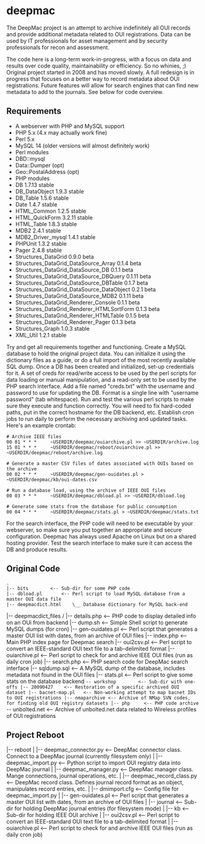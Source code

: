 deepmac
=======

The DeepMac project is an attempt to archive indefinitely all OUI records and provide additional metadata related to OUI registrations. Data can be used by IT professionals for asset management and by security professionals for recon and assessment.

The code here is a long-term work-in-progress, with a focus on data and results over code quality, maintainability or efficiency. So no whinies, ;)
Original project started in 2008 and has moved slowly. A full redesign is in progress that focuses on a better way to record metadata about OUI registrations. Future features will allow for search engines that can find new metadata to add to the journals. See below for code overview.


Requirements
------------
* A webserver with PHP and MySQL support
* PHP 5.x (4.x may actually work fine)
* Perl 5.x
* MySQL 14 (older versions will almost definitely work)
* Perl modules
 * DBD::mysql
 * Data::Dumper (opt)
 * Geo::PostalAddress (opt)
* PHP modules
 * DB                                        1.7.13  stable
 * DB_DataObject                             1.9.3   stable
 * DB_Table                                  1.5.6   stable
 * Date                                      1.4.7   stable
 * HTML_Common                               1.2.5   stable
 * HTML_QuickForm                            3.2.11  stable
 * HTML_Table                                1.8.3   stable
 * MDB2                                      2.4.1   stable
 * MDB2_Driver_mysql                         1.4.1   stable
 * PHPUnit                                   1.3.2   stable
 * Pager                                     2.4.8   stable
 * Structures_DataGrid                       0.9.0   beta
 * Structures_DataGrid_DataSource_Array      0.1.4   beta
 * Structures_DataGrid_DataSource_DB         0.1.1   beta
 * Structures_DataGrid_DataSource_DBQuery    0.1.11  beta
 * Structures_DataGrid_DataSource_DBTable    0.1.7   beta
 * Structures_DataGrid_DataSource_DataObject 0.2.1   beta
 * Structures_DataGrid_DataSource_MDB2       0.1.11  beta
 * Structures_DataGrid_Renderer_Console      0.1.1   beta
 * Structures_DataGrid_Renderer_HTMLSortForm 0.1.3   beta
 * Structures_DataGrid_Renderer_HTMLTable    0.1.5   beta
 * Structures_DataGrid_Renderer_Pager        0.1.3   beta
 * Structures_Graph                          1.0.3   stable
 * XML_Util                                  1.2.1   stable

Try and get all requirements together and functioning. Create a MySQL database to hold the original project data. You can initialize it using the dictionary files as a guide, or do a full import of the most recently available SQL dump.
Once a DB has been created and initialized, set-up credentials for it. A set of creds for read/write access to be used by the perl scripts for data loading or manual manipulation, and a read-only set to be used by the PHP search interface.
Add a file named "creds.txt" with the username and password to use for updating the DB. Format is a single line with "username	password" (tab whitespace).
Run and test the various perl scripts to make sure they execute and function correctly. You will need to fix hard-coded paths, put in the correct hostname for the DB backend, etc.
Establish cron jobs to run daily to perform the necessary archiving and updated tasks. Here's an example crontab:

	# Archive IEEE files
	00 01 * * *     ~USERDIR/deepmac/ouiarchive.pl >> ~USERDIR/archive.log
	15 01 * * *     ~USERDIR/deepmac/reboot/ouiarchive.pl >> ~USERDIR/deepmac/reboot/archive.log

	# Generate a master CSV files of dates associated with OUIs based on the archive
	00 02 * * *     ~USERDIR/deepmac/gen-ouidates.pl > ~USERDIR/deepmac/kb/oui-dates.csv

	# Run a database load, using the archive of IEEE OUI files
	00 03 * * *     ~USERDIR/deepmac/dbload.pl >> ~USERDIR/dbload.log

	# Generate some stats from the database for public consumption
	00 04 * * *     ~USERDIR/deepmac/stats.pl > ~USERDIR/deepmac/stats.txt

For the search interface, the PHP code will need to be executable by your webserver, so make sure you put together an appropriate and secure configuration. Deepmac has always used Apache on Linux but on a shared hosting provider.
Test the search interface to make sure it can access the DB and produce results.



Original Code
-------------
	.
	|-- bits		<-- Sub-dir for some PHP code
	|-- dbload.pl		<-- Perl script to load MySQL database from a master OUI data file
	|-- deepmacdict.html	\__ Database dictionary for MySQL back-end
|-- deepmacdict_files	/
|-- details.php		<-- PHP code to display detailed info on an OUi from backend
|-- dump.sh		<-- Simple Shell script to generate MySQL dumps (for cron)
|-- gen-ouidates.pl	<-- Perl script that generates a master OUI list with dates, from an archive of OUI files
|-- index.php		<-- Main PHP index page for Deepmac search
|-- oui2csv.pl		<-- Perl script to convert an IEEE-standard OUI text file to a tab-delimited format
|-- ouiarchive.pl	<-- Perl script to check for and archive IEEE OUI files (run as daily cron job)
|-- search.php		<-- PHP search code for DeepMac search interface
|-- sqldump.sql		<-- A MySQL dump of the database, includes metadata not found in the OUI files
|-- stats.pl		<-- Perl script to give some stats on the database backend
`-- workshop		<-- Sub-dir with one-offs
    |-- 20090427	<-- Restoration of a specific archived OUI dataset
    |-- bacnet-map.pl	<-- Non-working attempt to map bacnet IDs to OUI registrations
    |-- nmaparchive	<-- Archive of NMap SVN codes, for finding old OUI registry datasets
    |-- php		<-- PHP code archive
    `-- unbolted.net	<-- Archive of unbolted.net data related to Wireless profiles of OUI registrations


Project Reboot
--------------
|-- reboot
|   |-- deepmac_connector.py	<-- DeepMac connector class. Connect to a DeepMac journal (currently filesystem only)
|   |-- deepmac_import.py	<-- Python script to import OUI registry data into DeepMac journal
|   |-- deepmac_manager.py	<-- DeepMac manager class. Mange connections, journal operations, etc.
|   |-- deepmac_record_class.py	<-- DeepMac record class. Defines journal record format as an object, manipulates record entries, etc.
|   |-- dmimport.cfg		<-- Config file for deepmac_import.py
|   |-- gen-ouidates.pl		<-- Perl script that generates a master OUI list with dates, from an archive of OUI files
|   |-- journal			<-- Sub-dir for holding DeepMac journal entries (for filesystem mode)
|   |-- kb			<-- Sub-dir for holding IEEE OUI archive
|   |-- oui2csv.pl		<-- Perl script to convert an IEEE-standard OUI text file to a tab-delimited format
|   |-- ouiarchive.pl		<-- Perl script to check for and archive IEEE OUI files (run as daily cron job)
